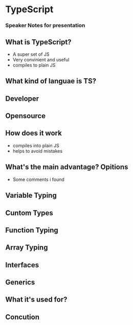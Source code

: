 # TypeScript
### Speaker Notes for presentation


## What is TypeScript?
- A super set of JS
- Very convinient and useful
- compiles to plain JS

## What kind of languae is TS?

## Developer

## Opensource


## How does it work
- compiles into plain JS
- helps to avoid mistakes

## What's the main advantage? Opitions
- Some comments i found 

## Variable Typing

## Cuntom Types

## Function Typing

## Array Typing

## Interfaces

## Generics

## What it's used for?


## Concution